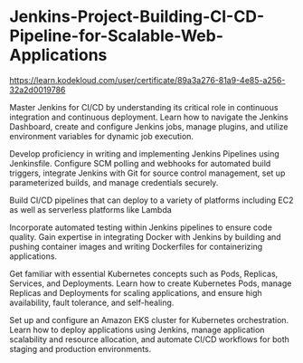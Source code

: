 # Jenkins-Project-Building-CI-CD-Pipeline-for-Scalable-Web-Applications

https://learn.kodekloud.com/user/certificate/89a3a276-81a9-4e85-a256-32a2d0019786

Master Jenkins for CI/CD by understanding its critical role in continuous integration and continuous deployment. Learn how to navigate the Jenkins Dashboard, create and configure Jenkins jobs, manage plugins, and utilize environment variables for dynamic job execution.

Develop proficiency in writing and implementing Jenkins Pipelines using Jenkinsfile. Configure SCM polling and webhooks for automated build triggers, integrate Jenkins with Git for source control management, set up parameterized builds, and manage credentials securely.

Build CI/CD pipelines that can deploy to a variety of platforms including EC2 as well as serverless platforms like Lambda

Incorporate automated testing within Jenkins pipelines to ensure code quality. Gain expertise in integrating Docker with Jenkins by building and pushing container images and writing Dockerfiles for containerizing applications.

Get familiar with essential Kubernetes concepts such as Pods, Replicas, Services, and Deployments. Learn how to create Kubernetes Pods, manage Replicas and Deployments for scaling applications, and ensure high availability, fault tolerance, and self-healing.

Set up and configure an Amazon EKS cluster for Kubernetes orchestration. Learn how to deploy applications using Jenkins, manage application scalability and resource allocation, and automate CI/CD workflows for both staging and production environments.
